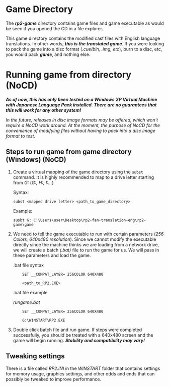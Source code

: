 
# Game Directory

The ___rp2-game___ directory contains game files and game executable as would be seen if you opened the CD in a file explorer. 

This game directory contains the modified cast files with English language translations. In other words, ___this is the translated game___. If you were looking to pack the game into a disc format (*.cue/bin, .img, etc*), burn to a disc, etc, you would pack ___game___, and nothing else.

# Running game from directory (NoCD)

___As of now, this has only been tested on a Windows XP Virtual Machine with Japanese Language Pack installed. There are no guarantees that this will work for any other system!___

*In the future, releases in disc image formats may be offered, which won't require a NoCD work around. At the moment, the purpose of NoCD for the convenience of modifying files without having to pack into a disc image format to test.*


## Steps to run game from game directory (Windows) (NoCD)

1. Create a virtual mapping of the game directory using the `subst` command. It is highly recommended to map to a drive letter starting from *G:* (*G:, H:, I:...*)


    Syntax:

    `subst <mapped drive letter> <path_to_game_directory>`


    Example:

    `susbt G: C:\Users\user\Desktop\rp2-fan-translation-eng\rp2-game\game`


2. We need to tell the game executable to run with certain parameters (*256 Colors, 640x480 resolution*). Since we cannot modify the executable directly since the machine thinks we are loading from a network drive, we will create a batch *(.bat)* file to run the game for us. We will pass in these parameters and load the game.


    .bat file syntax
    
    ```
        SET __COMPAT_LAYER= 256COLOR 640X480

        <path_to_RP2.EXE>
    ```

    .bat file example
    
    *rungame.bat*
    
    ```
        SET __COMPAT_LAYER= 256COLOR 640X480

        G:\WINSTART\RP2.EXE
    ```


3. Double click batch file and run game. If steps were completed successfully, you should be treated with a 640x480 screen and the game will begin running.
 ___Stability and compatibility may vary!___


## Tweaking settings

There is a file called *RP2.INI* in the *WINSTART* folder that contains settings for memory usage, graphics settings, and other odds and ends that can possibly be tweaked to improve performance. 
